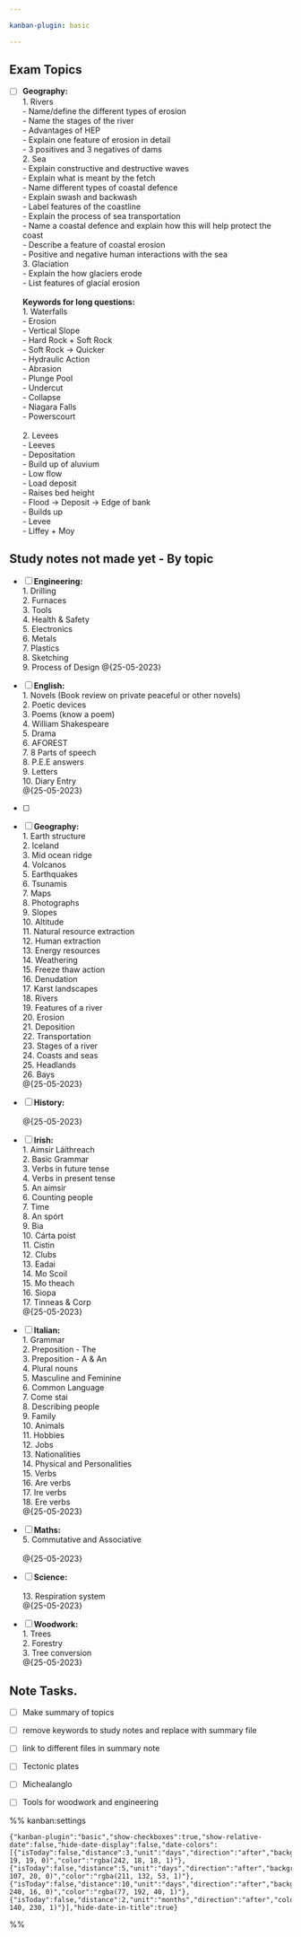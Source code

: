 ```yaml
---

kanban-plugin: basic

---
```


## Exam Topics

- [ ] **Geography:**<br>1. Rivers<br>- Name/define the different types of erosion<br>- Name the stages of the river<br>- Advantages of HEP<br>- Explain one feature of erosion in detail<br>- 3 positives and 3 negatives of dams<br>2. Sea<br>- Explain constructive and destructive waves<br>- Explain what is meant by the fetch<br>- Name different types of coastal defence<br>- Explain swash and backwash<br>- Label features of the coastline<br>- Explain the process of sea transportation<br>- Name a coastal defence and explain how this will help protect the coast<br>- Describe a feature of coastal erosion<br>- Positive and negative human interactions with the sea<br>3. Glaciation<br>- Explain the how glaciers erode<br>- List features of glacial erosion<br><br>**Keywords for long questions:**<br>1. Waterfalls<br>- Erosion<br>- Vertical Slope<br>- Hard Rock + Soft Rock<br>- Soft Rock -> Quicker<br>- Hydraulic Action<br>- Abrasion<br>- Plunge Pool<br>- Undercut<br>- Collapse<br>- Niagara Falls<br>- Powerscourt<br><br>2. Levees<br>- Leeves<br>- Depositation<br>- Build up of aluvium<br>- Low flow<br>- Load deposit<br>- Raises bed height<br>- Flood -> Deposit -> Edge of bank<br>- Builds up<br>- Levee<br>- Liffey + Moy


## Study notes not made yet - By topic

- [ ] **Engineering:**<br>1. Drilling<br>2. Furnaces<br>3. Tools<br>4. Health & Safety<br>5. Electronics<br>6. Metals<br>7. Plastics<br>8. Sketching<br>9. Process of Design @{25-05-2023}
- [ ] **English:**<br>1. Novels (Book review on private peaceful or other novels)<br>2. Poetic devices<br>3. Poems (know a poem)<br>4. William Shakespeare<br>5. Drama<br>6. AFOREST<br>7. 8 Parts of speech<br>8. P.E.E answers<br>9. Letters<br>10. Diary Entry<br>@{25-05-2023}
- [ ] 
- [ ] **Geography:**<br>1. Earth structure<br>2. Iceland<br>3. Mid ocean ridge<br>4. Volcanos<br>5. Earthquakes<br>6. Tsunamis<br>7. Maps<br>8. Photographs<br>9. Slopes<br>10. Altitude<br>11. Natural resource extraction<br>12. Human extraction<br>13. Energy resources<br>14. Weathering<br>15. Freeze thaw action<br>16. Denudation<br>17. Karst landscapes<br>18. Rivers<br>19. Features of a river<br>20. Erosion<br>21. Deposition<br>22. Transportation<br>23. Stages of a river<br>24. Coasts and seas<br>25. Headlands<br>26. Bays<br>@{25-05-2023}
- [ ] **History:**<br><br>@{25-05-2023}
- [ ] **Irish:**<br>1. Aimsir Láíthreach<br>2. Basic Grammar<br>3. Verbs in future tense<br>4. Verbs in present tense<br>5. An aimsir<br>6. Counting people<br>7. Time<br>8. An spórt<br>9. Bia<br>10. Cárta poist<br>11. Cistin<br>12. Clubs<br>13. Eadai<br>14. Mo Scoil<br>15. Mo theach<br>16. Siopa<br>17. Tinneas & Corp<br>@{25-05-2023}
- [ ] **Italian:**<br>1. Grammar<br>2. Preposition - The<br>3. Preposition - A & An<br>4. Plural nouns<br>5. Masculine and Feminine<br>6. Common Language<br>7. Come stai<br>8. Describing people<br>9. Family<br>10. Animals<br>11. Hobbies<br>12. Jobs<br>13. Nationalities<br>14. Physical and Personalities<br>15. Verbs<br>16. Are verbs<br>17. Ire verbs<br>18. Ere verbs<br>@{25-05-2023}
- [ ] **Maths:**<br>5. Commutative and Associative<br><br>@{25-05-2023}
- [ ] **Science:**<br><br>13. Respiration system<br>@{25-05-2023}
- [ ] **Woodwork:**<br>1. Trees<br>2. Forestry<br>3. Tree conversion<br>@{25-05-2023}


## Note Tasks.

- [ ] Make summary of topics
- [ ] remove keywords to study notes and replace with summary file
- [ ] link to different files in summary note
- [ ] Tectonic plates
- [ ] Michealanglo
- [ ] Tools for woodwork and engineering




%% kanban:settings
```
{"kanban-plugin":"basic","show-checkboxes":true,"show-relative-date":false,"hide-date-display":false,"date-colors":[{"isToday":false,"distance":3,"unit":"days","direction":"after","backgroundColor":"rgba(180, 19, 19, 0)","color":"rgba(242, 18, 18, 1)"},{"isToday":false,"distance":5,"unit":"days","direction":"after","backgroundColor":"rgba(227, 107, 20, 0)","color":"rgba(211, 132, 53, 1)"},{"isToday":false,"distance":10,"unit":"days","direction":"after","backgroundColor":"rgba(155, 240, 16, 0)","color":"rgba(77, 192, 40, 1)"},{"isToday":false,"distance":2,"unit":"months","direction":"after","color":"rgba(125, 140, 230, 1)"}],"hide-date-in-title":true}
```
%%